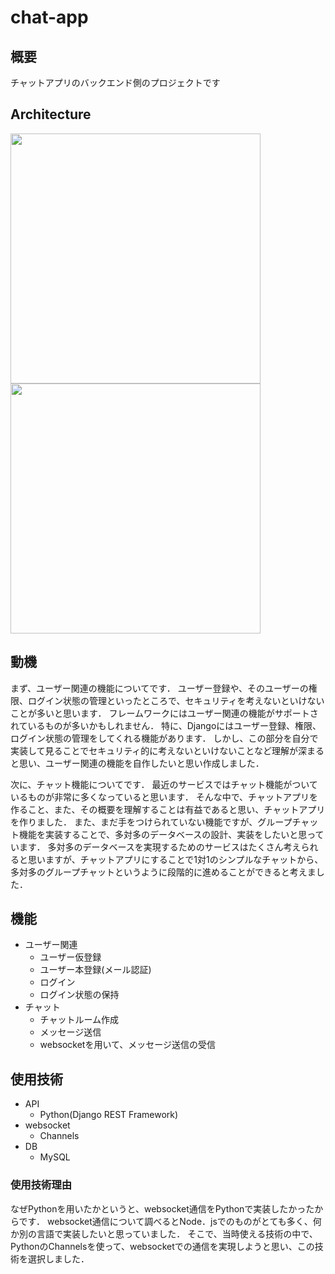 # chat-app

## 概要
チャットアプリのバックエンド側のプロジェクトです

## Architecture
<img src="https://user-images.githubusercontent.com/73379887/190436407-bb219fa1-26df-4f64-9c13-2758c54ea7b4.png" width="400"><img src="https://user-images.githubusercontent.com/73379887/190437400-b26981b5-1811-4f35-bf72-adf05206b6ec.png" width="400">


## 動機
まず、ユーザー関連の機能についてです．
ユーザー登録や、そのユーザーの権限、ログイン状態の管理といったところで、セキュリティを考えないといけないことが多いと思います．
フレームワークにはユーザー関連の機能がサポートされているものが多いかもしれません．
特に、Djangoにはユーザー登録、権限、ログイン状態の管理をしてくれる機能があります．
しかし、この部分を自分で実装して見ることでセキュリティ的に考えないといけないことなど理解が深まると思い、ユーザー関連の機能を自作したいと思い作成しました．

次に、チャット機能についてです．
最近のサービスではチャット機能がついているものが非常に多くなっていると思います．
そんな中で、チャットアプリを作ること、また、その概要を理解することは有益であると思い、チャットアプリを作りました．
また、まだ手をつけられていない機能ですが、グループチャット機能を実装することで、多対多のデータベースの設計、実装をしたいと思っています．
多対多のデータベースを実現するためのサービスはたくさん考えられると思いますが、チャットアプリにすることで1対1のシンプルなチャットから、多対多のグループチャットというように段階的に進めることができると考えました．

## 機能
- ユーザー関連
  - ユーザー仮登録
  - ユーザー本登録(メール認証)
  - ログイン
  - ログイン状態の保持
- チャット
  - チャットルーム作成
  - メッセージ送信
  - websocketを用いて、メッセージ送信の受信

## 使用技術
- API
  - Python(Django REST Framework)
- websocket
  - Channels
- DB
  - MySQL

### 使用技術理由
なぜPythonを用いたかというと、websocket通信をPythonで実装したかったからです．
websocket通信について調べるとNode．jsでのものがとても多く、何か別の言語で実装したいと思っていました．
そこで、当時使える技術の中で、PythonのChannelsを使って、websocketでの通信を実現しようと思い、この技術を選択しました．
